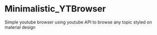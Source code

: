 # Minimalistic_YTBrowser
Simple youtube browser using youtube API to browse any topic styled on material design
